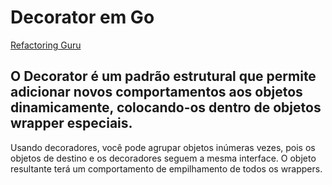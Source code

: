 # Decorator em Go

[Refactoring Guru](https://refactoring.guru/pt-br/design-patterns/decorator/go/example)

## O **Decorator** é um padrão estrutural que permite adicionar novos comportamentos aos objetos dinamicamente, colocando-os dentro de objetos wrapper especiais.

Usando decoradores, você pode agrupar objetos inúmeras vezes, pois os objetos de destino e os decoradores seguem a mesma interface. O objeto resultante terá um comportamento de empilhamento de todos os wrappers.